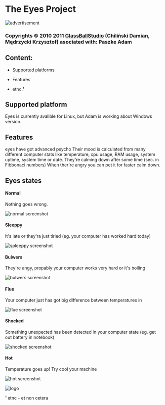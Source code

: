  The Eyes Project
=========================

![advertisement](http://img143.imageshack.us/img143/9532/commercial.png)

### Copyrights © 2010 2011 [GlassBallStudio][home] (Chiliński Damian, Mędrzycki Krzysztof) asociated with: Paszke Adam


Content:
--------

- Supported platforms

- Features

- etnc.¹ 

 Supported platform
--------------

Eyes is currently avalible for Linux, but Adam is working about Windows version.

 Features
------------

eyes have got advanced psycho
Their mood is calculated from many different computer stats like temperature, cpu usage, RAM usage, system uptime, system time or date.
They're calming down after some time (sec. in Fibbonaci numbers)
When ther're angry you can pet it for faster calm down.

Eyes states
-------------
#### Normal

Nothing goes wrong.

![normal screenshot][normal]

#### Sleeppy

It's late or they'ra just tiried (eg. your computer has worked hard today)

![spleeppy screenshot][sleeppy]

#### Bulwers

They're angy, propably your computer works very hard or it's boiling

![bulwers screenshot][bulwers]

#### Flue

Your computer just has got big difference between temperatures in 

![flue screenshot][flue]

#### Shocked

Something unexpected has been detected in your computer state (eg. get out battery in notebook)

![shocked screenshot][shocked]

#### Hot

Temperature goes up! Try cool your machine

![hot screenshot][hot]



![logo](http://img208.imageshack.us/img208/2520/logosmalle.gif)

¹ etnc - et non cetera

[home]: http://gbs.org
[normal]: http://gbs.org/images/eyes/normal.png "normal"
[sleeppy]: http://gbs.org/images/eyes/sleppy.png "sleppy"
[bulwers]: http://gbs.org/images/eyes/bulwers.png "bulwers"
[flue]: http://gbs.org/images/eyes/flue.png "flue"
[shocked]: http://gbs.org/images/eyes/shocked.png "shocked"
[hot]: http://gbs.org/images/eyes/hot.png "hot"
